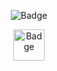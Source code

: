 <p align="center">
  <img alt="Badge" src="https://visitor-badges.glitch.me?username=sreechar&repo=srch&label=Views&style=for-the-badge&color=%23457BFF&&logo=Github&contentType=svg">
</p>
<p align="center">
  <img alt="Badge" src="https://forthebadge.com/images/badges/works-on-my-machine.svg" height=50>
</p>
